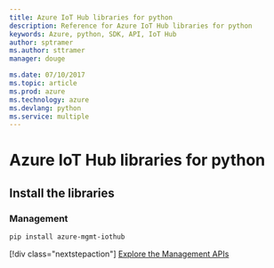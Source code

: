 ```yaml
---
title: Azure IoT Hub libraries for python
description: Reference for Azure IoT Hub libraries for python
keywords: Azure, python, SDK, API, IoT Hub
author: sptramer
ms.author: sttramer
manager: douge

ms.date: 07/10/2017
ms.topic: article
ms.prod: azure
ms.technology: azure
ms.devlang: python
ms.service: multiple
---
```


# Azure IoT Hub libraries for python

## Install the libraries


### Management

```bash
pip install azure-mgmt-iothub
```
[!div class="nextstepaction"]
[Explore the Management APIs](/python/api/overview/azure/iot/managementlibrary)